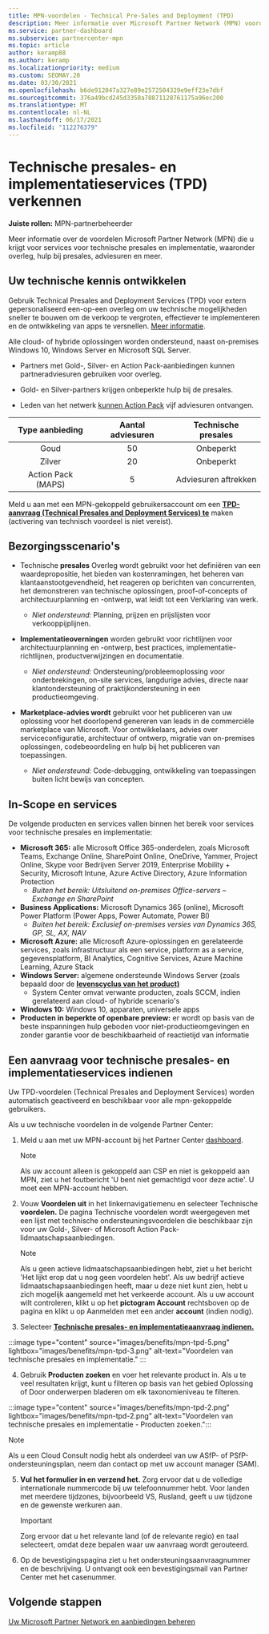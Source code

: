 ```yaml
---
title: MPN-voordelen - Technical Pre-Sales and Deployment (TPD)
description: Meer informatie over Microsoft Partner Network (MPN) voordelen voor Technical Pre-Sales and Deployment Services (TPD)
ms.service: partner-dashboard
ms.subservice: partnercenter-mpn
ms.topic: article
author: keramp88
ms.author: keramp
ms.localizationpriority: medium
ms.custom: SEOMAY.20
ms.date: 03/30/2021
ms.openlocfilehash: b6de912047a327e89e2572504329e9eff23e7dbf
ms.sourcegitcommit: 376a49bcd245d3358a78871128761175a96ec200
ms.translationtype: MT
ms.contentlocale: nl-NL
ms.lasthandoff: 06/17/2021
ms.locfileid: "112276379"
---
```

# <a name="explore-technical-presales-and-deployment-services-tpd"></a>Technische presales- en implementatieservices (TPD) verkennen 

**Juiste rollen:** MPN-partnerbeheerder

Meer informatie over de voordelen Microsoft Partner Network (MPN) die u krijgt voor services voor technische presales en implementatie, waaronder overleg, hulp bij presales, adviesuren en meer.

## <a name="develop-your-technical-know-how"></a>Uw technische kennis ontwikkelen

Gebruik Technical Presales and Deployment Services (TPD) voor extern gepersonaliseerd een-op-een overleg om uw technische mogelijkheden sneller te bouwen om de verkoop te vergroten, effectiever te implementeren en de ontwikkeling van apps te versnellen. [Meer informatie](https://aka.ms/TPD).

Alle cloud- of hybride oplossingen worden ondersteund, naast on-premises Windows 10, Windows Server en Microsoft SQL Server. 

- Partners met Gold-, Silver- en Action Pack-aanbiedingen kunnen partneradviesuren gebruiken voor overleg. 

- Gold- en Silver-partners krijgen onbeperkte hulp bij de presales. 

- Leden van het netwerk [kunnen Action Pack](https://partner.microsoft.com/membership/action-pack) vijf adviesuren ontvangen.  

|     Type aanbieding    | Aantal adviesuren |   Technische presales   |
|:-----------------:|:------------------------:|:----------------------:|
|        Goud       |            50            |        Onbeperkt       |
|       Zilver      |            20            |        Onbeperkt       |
| Action Pack (MAPS) |             5            | Adviesuren aftrekken |

Meld u aan met een MPN-gekoppeld gebruikersaccount om een **[TPD-aanvraag (Technical Presales and Deployment Services) te](https://partner.microsoft.com/dashboard/mpn/membership/benefits/technical/createadvisoryhours-servicerequest)** maken (activering van technisch voordeel is niet vereist).

## <a name="delivery-scenarios"></a>Bezorgingsscenario's

- Technische **presales** Overleg wordt gebruikt voor het definiëren van een waardepropositie, het bieden van kostenramingen, het beheren van klantaanstootgevendheid, het reageren op berichten van concurrenten, het demonstreren van technische oplossingen, proof-of-concepts of architectuurplanning en -ontwerp, wat leidt tot een Verklaring van werk.

  - *Niet ondersteund:* Planning, prijzen en prijslijsten voor verkooppijplijnen.


- **Implementatieoverningen** worden gebruikt voor richtlijnen voor architectuurplanning en -ontwerp, best practices, implementatie-richtlijnen, productverwijzingen en documentatie.

  - *Niet ondersteund:* Ondersteuning/probleemoplossing voor onderbrekingen, on-site services, langdurige advies, directe naar klantondersteuning of praktijkondersteuning in een productieomgeving. 


- **Marketplace-advies wordt** gebruikt voor het publiceren van uw oplossing voor het doorlopend genereren van leads in de commerciële marketplace van Microsoft. Voor ontwikkelaars, advies over serviceconfiguratie, architectuur of ontwerp, migratie van on-premises oplossingen, codebeoordeling en hulp bij het publiceren van toepassingen.

  - *Niet ondersteund:* Code-debugging, ontwikkeling van toepassingen buiten licht bewijs van concepten.

## <a name="in-scope-products-and-services"></a>In-Scope en services

De volgende producten en services vallen binnen het bereik voor services voor technische presales en implementatie:
- **Microsoft 365:** alle Microsoft Office 365-onderdelen, zoals Microsoft Teams, Exchange Online, SharePoint Online, OneDrive, Yammer, Project Online, Skype voor Bedrijven Server 2019, Enterprise Mobility + Security, Microsoft Intune, Azure Active Directory, Azure Information Protection
  - *Buiten het bereik: Uitsluitend on-premises Office-servers – Exchange en SharePoint*
- **Business Applications:** Microsoft Dynamics 365 (online), Microsoft Power Platform (Power Apps, Power Automate, Power BI)
  - *Buiten het bereik: Exclusief on-premises versies van Dynamics 365, GP, SL, AX, NAV*
- **Microsoft Azure:** alle Microsoft Azure-oplossingen en gerelateerde services, zoals infrastructuur als een service, platform as a service, gegevensplatform, BI Analytics, Cognitive Services, Azure Machine Learning, Azure Stack
- **Windows Server:** algemene ondersteunde Windows Server (zoals bepaald door de **[levenscyclus van het product)](/lifecycle/policies/fixed)**
  - System Center omvat verwante producten, zoals SCCM, indien gerelateerd aan cloud- of hybride scenario's
- **Windows 10:** Windows 10, apparaten, universele apps
- **Producten in beperkte of openbare preview:** er wordt op basis van de beste inspanningen hulp geboden voor niet-productieomgevingen en zonder garantie voor de beschikbaarheid of reactietijd van informatie

## <a name="submit-a-technical-presales-and-deployment-services-request"></a>Een aanvraag voor technische presales- en implementatieservices indienen 

Uw TPD-voordelen (Technical Presales and Deployment Services) worden automatisch geactiveerd en beschikbaar voor alle mpn-gekoppelde gebruikers. 

Als u uw technische voordelen in de volgende Partner Center:

1. Meld u aan met uw MPN-account bij het Partner Center [dashboard](https://partner.microsoft.com/dashboard). 

   > [!NOTE]
   > Als uw account alleen is gekoppeld aan CSP en niet is gekoppeld aan MPN, ziet u het foutbericht 'U bent niet gemachtigd voor deze actie'. U moet een MPN-account hebben.

2. Vouw **Voordelen uit** in het linkernavigatiemenu en selecteer Technische **voordelen.** De pagina Technische voordelen wordt weergegeven met een lijst met technische ondersteuningsvoordelen die beschikbaar zijn voor uw Gold-, Silver- of Microsoft Action Pack-lidmaatschapsaanbiedingen. 

   > [!NOTE]
   > Als u geen actieve lidmaatschapsaanbiedingen hebt, ziet u het bericht 'Het lijkt erop dat u nog geen voordelen hebt'. Als uw bedrijf actieve lidmaatschapsaanbiedingen heeft, maar u deze niet kunt zien, hebt u zich mogelijk aangemeld met het verkeerde account. Als u uw account wilt controleren, klikt u op het **pictogram Account** rechtsboven op de pagina en klikt u op Aanmelden met een ander **account** (indien nodig).

3. Selecteer **[Technische presales- en implementatieaanvraag indienen.](https://partner.microsoft.com/dashboard/mpn/membership/benefits/technical/createadvisoryhours-servicerequest)**

:::image type="content" source="images/benefits/mpn-tpd-5.png" lightbox="images/benefits/mpn-tpd-3.png" alt-text="Voordelen van technische presales en implementatie." :::

4. Gebruik **Producten zoeken** en voer het relevante product in. Als u te veel resultaten krijgt, kunt u filteren op basis van het gebied Oplossing of Door onderwerpen bladeren om elk taxonomieniveau te filteren.

:::image type="content" source="images/benefits/mpn-tpd-2.png" lightbox="images/benefits/mpn-tpd-2.png" alt-text="Voordelen van technische presales en implementatie - Producten zoeken.":::

   > [!NOTE]
   > Als u een Cloud Consult nodig hebt als onderdeel van uw ASfP- of PSfP-ondersteuningsplan, neem dan contact op met uw account manager (SAM).

5. **Vul het formulier in en verzend het.** Zorg ervoor dat u de volledige internationale nummercode bij uw telefoonnummer hebt. Voor landen met meerdere tijdzones, bijvoorbeeld VS, Rusland, geeft u uw tijdzone en de gewenste werkuren aan.

   > [!IMPORTANT]
   > Zorg ervoor dat u het relevante land (of de relevante regio) en taal selecteert, omdat deze bepalen waar uw aanvraag wordt gerouteerd.

6. Op de bevestigingspagina ziet u het ondersteuningsaanvraagnummer en de beschrijving. U ontvangt ook een bevestigingsmail van Partner Center met het casenummer.

## <a name="next-steps"></a>Volgende stappen

[Uw Microsoft Partner Network en aanbiedingen beheren](manage-your-partner-network-benefits.md)
